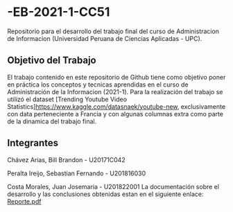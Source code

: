# -EB-2021-1-CC51
Repositorio para el desarrollo del trabajo final del curso de Administracion de Informacion (Universidad Peruana de Ciencias Aplicadas - UPC). 
## Objetivo del Trabajo
El trabajo contenido en este repositorio de Github tiene como objetivo poner en práctica los conceptos y tecnicas aprendidas en el curso de Administración de la Informacion (2021-1). Para la realización del trabajo se utilizó el dataset [Trending Youtube Video Statistics]https://www.kaggle.com/datasnaek/youtube-new, exclusivamente con data perteneciente a Francia y con algunas columnas extra como parte de la dinamica del trabajo final.
## Integrantes
Chávez Arias, Bill Brandon - U20171C042

Peralta Ireijo, Sebastian Fernando - U201816030

Costa Morales, Juan Josemaria  - U201822001
La documentación sobre el desarrollo y las conclusiones obtenidas estan en el siguiente enlace: [Reporte.pdf](https://github.com/SebsPER/ea-2021-1-cc51/blob/main/EA-EvaluacionParcial-Grupo7.pdf)
